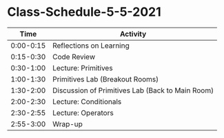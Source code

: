 # Class-Schedule-5-5-2021

|Time      | Activity |
|----------|-------------|
|0:00-0:15 | Reflections on Learning |
|0:15-0:30 | Code Review |
|0:30-1:00 | Lecture: Primitives |
|1:00-1:30 | Primitives Lab (Breakout Rooms) |
|1:30-2:00 | Discussion of Primitives Lab (Back to Main Room) |
|2:00-2:30 | Lecture: Conditionals |
|2:30-2:55 | Lecture: Operators |
|2:55-3:00 | Wrap-up |
